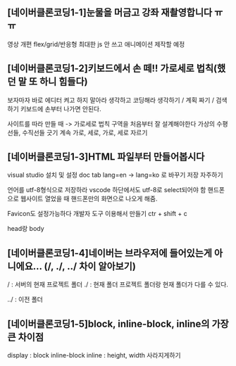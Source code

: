 ## [네이버클론코딩1-1]눈물을 머금고 강좌 재촬영합니다 ㅠㅠ
영상 개편
flex/grid/반응형
최대한 js 안 쓰고 애니메이션 제작할 예정


## [네이버클론코딩1-2]키보드에서 손 떼!! 가로세로 법칙(했던 말 또 하니 힘들다)
보자마자 바로 에디터 켜고 하지 말아라
생각하고 코딩해라
생각하기 / 계획 짜기 / 검색 하기
키보드에 손부터 나가면 안된다.

사이트를 따라 만들 때 -> 가로세로 법칙
구역을 처음부터 잘 설계해야한다
가상의 수평선들, 수직선들 긋기
계속 가로, 세로, 가로, 세로 자르기


## [네이버클론코딩1-3]HTML 파일부터 만들어봅시다
visual studio 설치 및 설정
doc tab
lang=en -> lang=ko 로 바꾸기
저장 자주하기

<meta charset="UTF-8">
언어를 utf-8형식으로 저장하라
vscode 하단에서도 utf-8로 select되어야 함

<meta name="viewport" content="width=device-width, initial-scale=1.0">
핸드폰으로 웹사이트 열었을 때 핸드폰만의 화면으로 나오게 해줌.

Favicon도 설정가능하다
개발자 도구 이용해서 만들기
ctr + shift + c

head랑 body


## [네이버클론코딩1-4]네이버는 브라우저에 들어있는게 아니에요... (/, ./, ../ 차이 알아보기)
/ : 서버의 현재 프로젝트 폴더
./ : 현재 폴더
프로젝트 폴더랑 현재 폴더가 다를 수 있다.

../ : 이전 폴더


## [네이버클론코딩1-5]block, inline-block, inline의 가장 큰 차이점
display :
block
inline-block
inline : height, width 사라지게하기